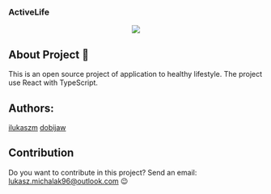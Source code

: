 ### ActiveLife 
<p align="center">
<img src="https://i.imgur.com/BhVXha1.png">
</p>

## About Project 📖

This is an open source project of application to healthy lifestyle. The project use React with TypeScript. 

## Authors: 
[ilukaszm](https://github.com/ilukaszm)
[dobijaw](https://github.com/dobijaw)

## Contribution

Do you want to contribute in this project? Send an email: lukasz.michalak96@outlook.com 😉


